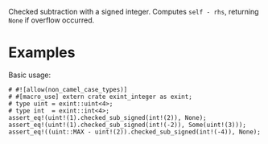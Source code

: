 Checked subtraction with a signed integer. Computes `self - rhs`,
returning `None` if overflow occurred.

# Examples

Basic usage:

```
# #![allow(non_camel_case_types)]
# #[macro_use] extern crate exint_integer as exint;
# type uint = exint::uint<4>;
# type int  = exint::int<4>;
assert_eq!(uint!(1).checked_sub_signed(int!(2)), None);
assert_eq!(uint!(1).checked_sub_signed(int!(-2)), Some(uint!(3)));
assert_eq!((uint::MAX - uint!(2)).checked_sub_signed(int!(-4)), None);
```
